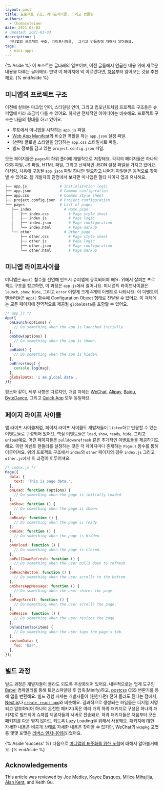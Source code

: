 ```yaml
---
layout: post
title: 프로젝트 구조, 라이프사이클, 그리고 번들링
authors:
  - thomassteiner
date: 2021-03-03
# updated: 2021-03-03
description: |
  미니앱의 프로젝트 구조, 라이프사이클,  그리고 번들링에 대해서 알아봐요.
tags:
  - mini-apps
---
```


{% Aside %}
이 포스트는 글타래의 일부이며, 이전 글들에서 언급한 내용 위에 새로운 내용을 다루는 글이에요.
만약 이 페이지에 막 이르렀다면, [처음](/mini-app-super-apps/)부터 읽어보는 것을 추천해요.
{% endAside %}

## 미니앱의 프로젝트 구조

이전에 살펴본 마크업 언어, 스타일링 언어, 그리고 컴포넌트처럼 프로젝트 구조들은 슈퍼앱에 따라 조금씩 다를 수 있어요.
하지만 전체적인 아이디어는 비슷해요. 프로젝트 구조는 다음의 형태를 하고 있어요.

- 루트에서 미니앱을 시작하는 `app.js` 파일.
- [Web App Manifest](https://developer.mozilla.org/docs/Web/Manifest)와 비슷한 역할을 하는 `app.json` 설정 파일.
- (선택) 글로벌 스타일을 담당하는 `app.css` 스타일시트 파일.
- 빌드 정보를 담고 있는 `project.config.json` 파일.

모든 페이지들은 `pages`의 하위 폴더에 개별적으로 저장돼요.
각각의 페이지들은 하나의 CSS 파일, JS 파일, HTML 파일, 그리고 선택적인 JSON 설정 파일을 가지고 있어요.
이처럼, 처음에 구동될 `app.json` 파일 하나만 필요하고 나머지 파일들은 동적으로 찾아낼 수 있어요.
웹 개발자의 관점에서 보자면 미니앱은 멀티 페이지 앱과 유사해요.

```bash
├── app.js               # Initialization logic
├── app.json             # Common configuration
├── app.css              # Common style sheet
├── project.config.json  # Project configuration
└── pages                # List of pages
   ├── index               # Home page
   │   ├── index.css         # Page style sheet
   │   ├── index.js          # Page logic
   │   ├── index.json        # Page configuration
   │   └── index.html        # Page markup
   └── other               # Other page
       ├── other.css         # Page style sheet
       ├── other.js          # Page logic
       ├── other.json        # Page configuration
       └── other.html        # Page markup
```

## 미니앱 라이프사이클

미니앱은 `App()` 함수를 선언해 반드시 슈퍼앱에 등록되어야 해요.
위에서 살펴본 프로젝트 구조를 참고하면, 이 과정은 `app.js`에서 일어나요.
미니앱의 라이프사이클은 `launch`, `show`, `hide`, 그리고 `error` 이렇게 크게 4개의 이벤트로 나타나요.
이 이벤트의 핸들러들은 `App()` 함수에 Configuration Object 형태로 전달될 수 있어요.
이 객체에는 모든 페이지에 전역적으로 제공될 `globalData`를 포함할 수 있어요.

```js
/* app.js */
App({
  onLaunch(options) {
    // Do something when the app is launched initially.
  },
  onShow(options) {
    // Do something when the app is shown.
  },
  onHide() {
    // Do something when the app is hidden.
  },
  onError(msg) {
    console.log(msg);
  },
  globalData: 'I am global data',
});
```

평소와 같이, 세부 사항은 다르지만, 개념 자체는
[WeChat](https://developers.weixin.qq.com/miniprogram/en/dev/reference/api/App.html),
[Alipay](https://opendocs.alipay.com/mini/framework/app-detail),
[Baidu](https://smartprogram.baidu.com/docs/develop/framework/app_service_register/),
[ByteDance](https://microapp.bytedance.com/docs/zh-CN/mini-app/develop/framework/logic-layer/start-app/),
그리고
[Quick App](https://doc.quickapp.cn/tutorial/framework/lifecycle.html#app-%E7%9A%84%E7%94%9F%E5%91%BD%E5%91%A8%E6%9C%9F) 모두 동일해요.

## 페이지 라이프 사이클

앱 라이프 사이클처럼, 페이지 라이프 사이클도 개발자들이 `listen`하고 반응할 수 있는 이벤트들로 구성되어 있어요.
핵심 이벤트들은 `load`, `show`, `ready`, `hide`, 그리고 `unload`예요.
어떤 페이지들은 `pulldownrefresh` 같은 추가적인 이벤트들을 제공하기도 해요.
이런 이벤트 핸들러를 설정하는 것은 각 페이지마다 존재하는 `Page()` 함수를 통해 이루어져요.
위의 프로젝트 구조에서 `index`와 `other` 페이지의 경우 `index.js` 그리고 `other.js`에서 이 과정이 이루어져요.

```js
/* index.js */
Page({
  data: {
    text: 'This is page data.',
  },
  onLoad: function (options) {
    // Do something when the page is initially loaded.
  },
  onShow: function () {
    // Do something when the page is shown.
  },
  onReady: function () {
    // Do something when the page is ready.
  },
  onHide: function () {
    // Do something when the page is hidden.
  },
  onUnload: function () {
    // Do something when the page is closed.
  },
  onPullDownRefresh: function () {
    // Do something when the user pulls down to refresh.
  },
  onReachBottom: function () {
    // Do something when the user scrolls to the bottom.
  },
  onShareAppMessage: function () {
    // Do something when the user shares the page.
  },
  onPageScroll: function () {
    // Do something when the user scrolls the page.
  },
  onResize: function () {
    // Do something when the user resizes the page.
  },
  onTabItemTap(item) {
    // Do something when the user taps the page's tab.
  },
  customData: {
    foo: 'bar',
  },
});
```

## 빌드 과정

빌드 과정은 개발자들이 몰라도 되도록 추상화되어 있어요.
내부적으로는 업계 도구인 [Babel](https://babeljs.io/) 컴파일러를 통해 트랜스파일링 후 압축(Minify)하고, [postcss](https://postcss.org/) CSS 변환기를 통해 앱을 변환해요.
빌드 경험 자체는 개발자들이 (원한다면) 전혀 몰라도 된다는 점에서, [Next.js](https://nextjs.org/)나 [`create-react-app`](https://reactjs.org/docs/create-a-new-react-app.html)와 비슷해요.
결과적으로 생성되는 파일들은 디지털 서명되고 암호화되어 하나의 온전한 패키지(혹은 여러 개의 하위 패키지로 구성된 하나의 패키지)로 빌드되어 슈퍼앱 제공자들의 서버로 전송돼요.
하위 패키지들은 처음부터 모든 패키지를 다운 받지 않아도 되도록 Lazy Loading을 위해서 사용돼요.
패키지에 대한 자세한 내용은 비공개 상태로 자세한 내용은 찾아볼 수 없지만,
WeChat의 `wxapkg` 포맷 등 몇몇 포맷은 [리버스 엔지니어링](https://github.com/sjatsh/unwxapkg)되었어요.

{% Aside 'success' %}
다음으로 [미니앱의 표준화를 위한 노력](/mini-app-standardization/)에 대해서 알아볼거예요.
{% endAside %}

## Acknowledgements

This article was reviewed by
[Joe Medley](https://github.com/jpmedley),
[Kayce Basques](https://github.com/kaycebasques),
[Milica Mihajlija](https://github.com/mihajlija),
[Alan Kent](https://github.com/alankent),
and Keith Gu.
